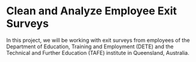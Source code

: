 # Clean and Analyze Employee Exit Surveys
In this project, we will be working with exit surveys from employees of the Department of Education, Training and Employment (DETE) and the Technical and Further Education (TAFE) institute in Queensland, Australia.
